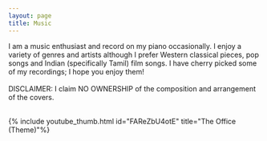 ```yaml
---
layout: page
title: Music
---
```


<p>
    I am a music enthusiast and record on my piano occasionally. I enjoy a variety of genres and artists although I prefer Western classical pieces, pop songs and Indian (specifically Tamil) film songs. I have cherry picked some of my recordings; I hope you enjoy them! 
    <br><br>
    DISCLAIMER: I claim NO OWNERSHIP of the composition and arrangement of the covers.
    <br><br>
    <div class="youtube-grid">
        {% include youtube_thumb.html id="FAReZbU4otE" title="The Office (Theme)"%}
    </div>
    



</p>